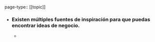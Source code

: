 page-type:: [[topic]]
- ### Existen múltiples fuentes de inspiración para que puedas encontrar ideas de negocio.
  - 


